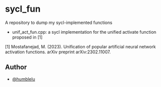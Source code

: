 # sycl_fun
A repository to dump my sycl-implemented functions

- unif_act_fun.cpp: a sycl implementation for the unified activate function proposed in [1]

[1] Mostafanejad, M. (2023). Unification of popular artificial neural network activation functions. arXiv preprint arXiv:2302.11007.
## Author

- [@humblelu](https://humblelu.github.io/personal_website/)

